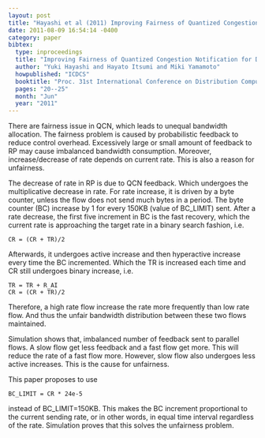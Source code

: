 ```yaml
---
layout: post
title: "Hayashi et al (2011) Improving Fairness of Quantized Congestion Notification for Data Center Ethernet Networks (ICDCS)"
date: 2011-08-09 16:54:14 -0400
category: paper
bibtex:
  type: inproceedings
  title: "Improving Fairness of Quantized Congestion Notification for Data Center Ethernet Networks"
  author: "Yuki Hayashi and Hayato Itsumi and Miki Yamamoto"
  howpublished: "ICDCS"
  booktitle: "Proc. 31st International Conference on Distribution Computing Systems Workshops"
  pages: "20--25"
  month: "Jun"
  year: "2011"
---
```

There are fairness issue in QCN, which leads to unequal bandwidth allocation. The fairness problem is caused by probabilistic feedback to reduce control overhead. Excessively large or small amount of feedback to RP may cause imbalanced bandwidth consumption. Moreover, increase/decrease of rate depends on current rate. This is also a reason for unfairness.

The decrease of rate in RP is due to QCN feedback. Which undergoes the multiplicative decrease in rate. For rate increase, it is driven by a byte counter, unless the flow does not send much bytes in a period. The byte counter (BC) increase by 1 for every 150KB (value of BC_LIMIT) sent. After a rate decrease, the first five increment in BC is the fast recovery, which the current rate is approaching the target rate in a binary search fashion, i.e.

    CR = (CR + TR)/2

Afterwards, it undergoes active increase and then hyperactive increase every time the BC incremented. Which the TR is increased each time and CR still undergoes binary increase, i.e.

    TR = TR + R_AI
    CR = (CR + TR)/2

Therefore, a high rate flow increase the rate more frequently than low rate flow. And thus the unfair bandwidth distribution between these two flows maintained.

Simulation shows that, imbalanced number of feedback sent to parallel flows. A slow flow get less feedback and a fast flow get more. This will reduce the rate of a fast flow more. However, slow flow also undergoes less active increases. This is the cause for unfairness.

This paper proposes to use

    BC_LIMIT = CR * 24e-5

instead of BC_LIMIT=150KB. This makes the BC increment proportional to the current sending rate, or in other words, in equal time interval regardless of the rate. Simulation proves that this solves the unfairness problem.
